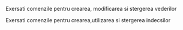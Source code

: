 Exersati comenzile pentru crearea, modificarea si stergerea vederilor

Exersati comenzile pentru crearea,utilizarea si stergerea indecsilor 
